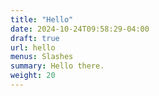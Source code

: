 ```yaml
---
title: "Hello"
date: 2024-10-24T09:58:29-04:00
draft: true
url: hello
menus: Slashes
summary: Hello there.
weight: 20
---
```


